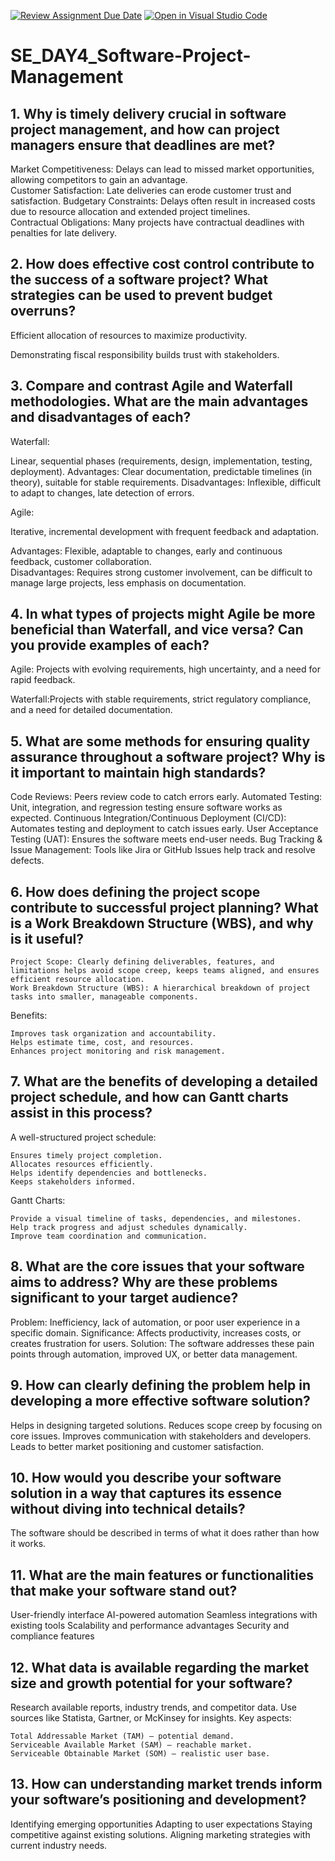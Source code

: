 [![Review Assignment Due Date](https://classroom.github.com/assets/deadline-readme-button-22041afd0340ce965d47ae6ef1cefeee28c7c493a6346c4f15d667ab976d596c.svg)](https://classroom.github.com/a/9pw6JKcu)
[![Open in Visual Studio Code](https://classroom.github.com/assets/open-in-vscode-2e0aaae1b6195c2367325f4f02e2d04e9abb55f0b24a779b69b11b9e10269abc.svg)](https://classroom.github.com/online_ide?assignment_repo_id=18443236&assignment_repo_type=AssignmentRepo)
# SE_DAY4_Software-Project-Management
## 1. Why is timely delivery crucial in software project management, and how can project managers ensure that deadlines are met?
Market Competitiveness: Delays can lead to missed market opportunities, allowing competitors to gain an advantage.  
Customer Satisfaction: Late deliveries can erode customer trust and satisfaction.
Budgetary Constraints: Delays often result in increased costs due to resource allocation and extended project timelines.  
Contractual Obligations: Many projects have contractual deadlines with penalties for late delivery.

## 2. How does effective cost control contribute to the success of a software project? What strategies can be used to prevent budget overruns?
Efficient allocation of resources to maximize productivity.  

   Demonstrating fiscal responsibility builds trust with stakeholders.

## 3. Compare and contrast Agile and Waterfall methodologies. What are the main advantages and disadvantages of each?
Waterfall:

  Linear, sequential phases (requirements, design, implementation, testing, deployment).
    Advantages: Clear documentation, predictable timelines (in theory), suitable for stable requirements.
    Disadvantages: Inflexible, difficult to adapt to changes, late detection of errors.

Agile:

  Iterative, incremental development with frequent feedback and adaptation.   

Advantages: Flexible, adaptable to changes, early and continuous feedback, customer collaboration.  
Disadvantages: Requires strong customer involvement, can be difficult to manage large projects, less emphasis on documentation.
## 4. In what types of projects might Agile be more beneficial than Waterfall, and vice versa? Can you provide examples of each?
Agile: Projects with evolving requirements, high uncertainty, and a need for rapid feedback.

Waterfall:Projects with stable requirements, strict regulatory compliance, and a need for detailed documentation.
## 5. What are some methods for ensuring quality assurance throughout a software project? Why is it important to maintain high standards?
Code Reviews: Peers review code to catch errors early.
Automated Testing: Unit, integration, and regression testing ensure software works as expected.
Continuous Integration/Continuous Deployment (CI/CD): Automates testing and deployment to catch issues early.
User Acceptance Testing (UAT): Ensures the software meets end-user needs.
Bug Tracking & Issue Management: Tools like Jira or GitHub Issues help track and resolve defects.
## 6. How does defining the project scope contribute to successful project planning? What is a Work Breakdown Structure (WBS), and why is it useful?
    Project Scope: Clearly defining deliverables, features, and limitations helps avoid scope creep, keeps teams aligned, and ensures efficient resource allocation.
    Work Breakdown Structure (WBS): A hierarchical breakdown of project tasks into smaller, manageable components.

Benefits:

    Improves task organization and accountability.
    Helps estimate time, cost, and resources.
    Enhances project monitoring and risk management.
## 7. What are the benefits of developing a detailed project schedule, and how can Gantt charts assist in this process?
A well-structured project schedule:

    Ensures timely project completion.
    Allocates resources efficiently.
    Helps identify dependencies and bottlenecks.
    Keeps stakeholders informed.

Gantt Charts:

    Provide a visual timeline of tasks, dependencies, and milestones.
    Help track progress and adjust schedules dynamically.
    Improve team coordination and communication.
## 8. What are the core issues that your software aims to address? Why are these problems significant to your target audience?
Problem: Inefficiency, lack of automation, or poor user experience in a specific domain.
Significance: Affects productivity, increases costs, or creates frustration for users.
Solution: The software addresses these pain points through automation, improved UX, or better data management.
## 9. How can clearly defining the problem help in developing a more effective software solution?
Helps in designing targeted solutions.
Reduces scope creep by focusing on core issues.
Improves communication with stakeholders and developers.
Leads to better market positioning and customer satisfaction.
## 10. How would you describe your software solution in a way that captures its essence without diving into technical details?
The software should be described in terms of what it does rather than how it works.
## 11. What are the main features or functionalities that make your software stand out?
User-friendly interface
AI-powered automation
Seamless integrations with existing tools
Scalability and performance advantages
Security and compliance features
## 12. What data is available regarding the market size and growth potential for your software?
Research available reports, industry trends, and competitor data.
Use sources like Statista, Gartner, or McKinsey for insights.
Key aspects:

    Total Addressable Market (TAM) – potential demand.
    Serviceable Available Market (SAM) – reachable market.
    Serviceable Obtainable Market (SOM) – realistic user base.
## 13. How can understanding market trends inform your software’s positioning and development?
Identifying emerging opportunities 
Adapting to user expectations 
Staying competitive against existing solutions.
Aligning marketing strategies with current industry needs.
